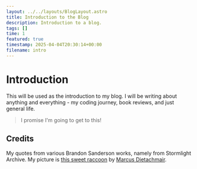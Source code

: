 ```yaml
---
layout: ../../layouts/BlogLayout.astro
title: Introduction to the Blog
description: Introduction to a blog.
tags: []
time: 1
featured: true
timestamp: 2025-04-04T20:30:14+00:00
filename: intro
---
```


# Introduction

This will be used as the introduction to my blog. I will be writing about anything and everything - my coding journey, book reviews, and just general life.

> I promise I'm going to get to this!

## Credits

My quotes from various Brandon Sanderson works, namely from Stormlight Archive. My picture is [this sweet raccoon](https://unsplash.com/photos/black-and-white-animal-on-green-grass-during-daytime-P7Tn-_IbrKI) by [Marcus Dietachmair](https://unsplash.com/@marcus_d).